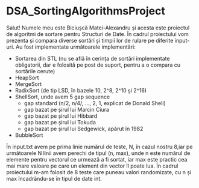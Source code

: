 # DSA_SortingAlgorithmsProject
Salut! Numele meu este Biciușcă Matei-Alexandru și acesta este proiectul de algoritmi de sortare pentru Structuri de Date.
În cadrul proiectului vom prezenta și compara diverse sortări și timpii lor de rulare pe diferite input-uri.
Au fost implementate următoarele implementări:
  - Sortarea din STL (nu se află în cerința de sortări implementate obligatorii, dar e folosită pe post de suport, pentru a o compara cu sortările cerute)
  - HeapSort
  - MergeSort
  - RadixSort (de tip LSD, în bazele 10, 2^8, 2^10 și 2^16)
  - ShellSort, unde avem 5 gap sequence
    - gap standard (n/2, n/4/, ..., 2, 1, explicat de Donald Shell)
    - gap bazat pe șirul lui Marcin Ciura
    - gap bazat pe șirul lui Hibbard
    - gap bazat pe șirul lui Tokuda
    - gap bazat pe șirul lui Sedgewick, apărut în 1982
  - BubbleSort
  
  
  În input.txt avem pe prima linie numărul de teste, N, în cazul nostru 8,iar pe următoarele N linii avem perechi de tipul (n, max), unde n este numărul de elemente pentru vectorul ce urmează a fi sortat, iar max este practic cea mai mare valoare pe care un element din vector îl poate lua.
  În cadrul proiectului m-am folosit de 8 teste care puneau valori randomizate, cu n și max încadrându-se în tipul de date int.
